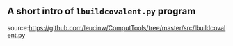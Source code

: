 ## A short intro of `lbuildcovalent.py` program
source:https://github.com/leucinw/ComputTools/tree/master/src/lbuildcovalent.py
